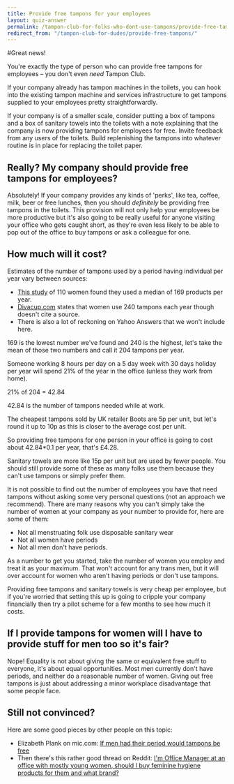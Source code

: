 ```yaml
---
title: Provide free tampons for your employees
layout: quiz-answer
permalink: /tampon-club-for-folks-who-dont-use-tampons/provide-free-tampons/
redirect_from: "/tampon-club-for-dudes/provide-free-tampons/"
---
```


#Great news!

You're exactly the type of person who can provide free tampons for employees – you don't even _need_ Tampon Club.

If your company already has tampon machines in the toilets, you can hook into the existing tampon machine and services infrastructure to get tampons supplied to your employees pretty straightforwardly.

If your company is of a smaller scale, consider putting a box of tampons and a box of sanitary towels into the toilets with a note explaining that the company is now providing tampons for employees for free. Invite feedback from any users of the toilets. Build replenishing the tampons into whatever routine is in place for replacing the toilet paper.

## Really? My company should provide free tampons for employees?

Absolutely! If your company provides any kinds of 'perks', like tea, coffee, milk, beer or free lunches, then you should _definitely_ be providing free tampons in the toilets. This provision will not only help your employees be more productive but it's also going to be really useful for anyone visiting your office who gets caught short, as they're even less likely to be able to pop out of the office to buy tampons or ask a colleague for one.

## How much will it cost?
Estimates of the number of tampons used by a period having individual per year vary between sources:

- [This study](http://www.ncbi.nlm.nih.gov/pubmed/21673197) of 110 women found they used a median of 169 products per year.
- [Divacup.com](http://divacup.com/community/eco-divas/) states that women use 240 tampons each year though doesn't cite a source.
- There is also a lot of reckoning on Yahoo Answers that we won't include here.

169 is the lowest number we've found and 240 is the highest, let's take the mean of those two numbers and call it 204 tampons per year.

Someone working 8 hours per day on a 5 day week with 30 days holiday per year will spend 21% of the year in the office (unless they work from home).

21% of 204 = 42.84

42.84 is the number of tampons needed while at work.

The cheapest tampons sold by UK retailer Boots are 5p per unit, but let's round it up to 10p as this is closer to the average cost per unit.

So providing free tampons for one person in your office is going to cost about 42.84*0.1 per year, that's £4.28.

Sanitary towels are more like 15p per unit but are used by fewer people. You should still provide some of these as many folks use them because they can't use tampons or simply prefer them.

It is not possible to find out the number of employees you have that need tampons without asking some very personal questions (not an approach we recommend). There are many reasons why you can't simply take the number of women at your company as your number to provide for, here are some of them:

- Not all menstruating folk use disposable sanitary wear
- Not all women have periods
- Not all men don't have periods.

As a number to get you started, take the number of women you employ and treat it as your maximum. That won't account for any trans men, but it will over account for women who aren't having periods or don't use tampons.

Providing free tampons and sanitary towels is very cheap per employee, but if you're worried that setting this up is going to cripple your company financially then try a pilot scheme for a few months to see how much it costs.

## If I provide tampons for women will I have to provide stuff for men too so it's fair?
Nope! Equality is not about giving the same or equivalent free stuff to everyone, it's about equal opportunities. Most men currently don't have periods, and neither do a reasonable number of women. Giving out free tampons is just about addressing a minor workplace disadvantage that some people face.

## Still not convinced?

Here are some good pieces by other people on this topic:

  - Elizabeth Plank on mic.com: [If men had their period would tampons be free](http://mic.com/articles/86819/if-men-had-their-period-would-tampons-in-your-office-be-free)
  - Then there's this rather good thread on Reddit: [I'm Office Manager at  an office with mostly young women, should I buy feminine hygiene products for them and what brand?](http://www.reddit.com/r/TwoXChromosomes/comments/2pwg2u/im_om_at_an_office_with_mostly_young_women_should/)
